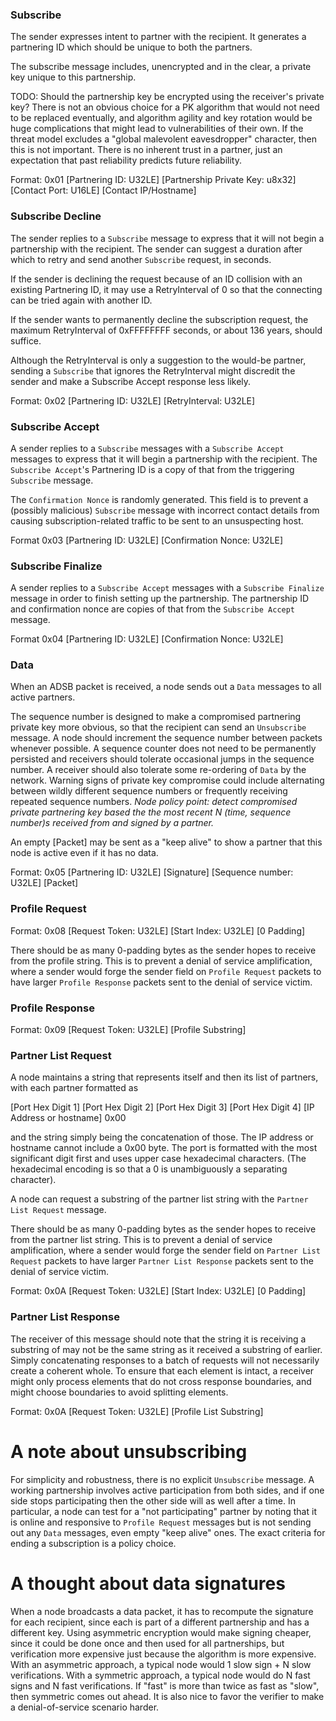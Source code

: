 ### Subscribe
The sender expresses intent to partner with the recipient. It generates a partnering ID which should be unique to both the partners.

The subscribe message includes, unencrypted and in the clear, a private key unique to this partnership.

TODO: Should the partnership key be encrypted using the receiver's private key? There is not an obvious choice for a PK algorithm that would not need to be replaced eventually, and algorithm agility and key rotation would be huge complications that might lead to vulnerabilities of their own. If the threat model excludes a "global malevolent eavesdropper" character, then this is not important. There is no inherent trust in a partner, just an expectation that past reliability predicts future reliability.



Format: 0x01 [Partnering ID: U32LE] [Partnership Private Key: u8x32] [Contact Port: U16LE] [Contact IP/Hostname]

### Subscribe Decline
The sender replies to a `Subscribe` message to express that it will not begin a partnership with the recipient. The sender can suggest a duration after which to retry and send another `Subscribe` request, in seconds. 

If the sender is declining the request because of an ID collision with an existing Partnering ID, it may use a RetryInterval of 0 so that the connecting can be tried again with another ID.

If the sender wants to permanently decline the subscription request, the maximum RetryInterval of 0xFFFFFFFF seconds, or about 136 years, should suffice.

Although the RetryInterval is only a suggestion to the would-be partner, sending a `Subscribe` that ignores the RetryInterval might discredit the sender and make a Subscribe Accept response less likely.

Format: 0x02 [Partnering ID: U32LE] [RetryInterval: U32LE]

### Subscribe Accept
A sender replies to a `Subscribe` messages with a `Subscribe Accept` messages to express that it will begin a partnership with the recipient. The `Subscribe Accept`'s Partnering ID is a copy of that from the triggering `Subscribe` message.

The `Confirmation Nonce` is randomly generated. This field is to prevent a (possibly malicious) `Subscribe` message with incorrect contact details from causing subscription-related traffic to be sent to an unsuspecting host.

Format 0x03 [Partnering ID: U32LE] [Confirmation Nonce: U32LE]

### Subscribe Finalize
A sender replies to a `Subscribe Accept` messages with a `Subscribe Finalize` message in order to finish setting up the partnership. The partnership ID and confirmation nonce are copies of that from the `Subscribe Accept` message.

Format 0x04 [Partnering ID: U32LE] [Confirmation Nonce: U32LE]

### Data
When an ADSB packet is received, a node sends out a `Data` messages to all active partners.

The sequence number is designed to make a compromised partnering private key more obvious, so that the recipient can send an `Unsubscribe` message. A node should increment the sequence number between packets whenever possible. A sequence counter does not need to be permanently persisted and receivers should tolerate occasional jumps in the sequence number. A receiver should also tolerate some re-ordering of `Data` by the network. Warning signs of private key compromise could include alternating between wildly different sequence numbers or frequently receiving repeated sequence numbers. *Node policy point: detect compromised private partnering key based the the most recent N (time, sequence number)s received from and signed by a partner.*

An empty [Packet] may be sent as a "keep alive" to show a partner that this node is active even if it has no data. 

Format: 0x05 [Partnering ID: U32LE] [Signature] [Sequence number: U32LE] [Packet]

### Profile Request
Format: 0x08 [Request Token: U32LE] [Start Index: U32LE] [0 Padding]

There should be as many 0-padding bytes as the sender hopes to receive from the profile string. This is to prevent a denial of service amplification, where a sender would forge the sender field on `Profile Request` packets to have larger `Profile Response` packets sent to the denial of service victim.

### Profile Response
Format: 0x09 [Request Token: U32LE] [Profile Substring]

### Partner List Request

A node maintains a string that represents itself and then its list of partners, with each partner formatted as 

[Port Hex Digit 1] [Port Hex Digit 2] [Port Hex Digit 3] [Port Hex Digit 4] [IP Address or hostname] 0x00

and the string simply being the concatenation of those. The IP address or hostname cannot include a 0x00 byte. The port is formatted with the most significant digit first and uses upper case hexadecimal characters. (The hexadecimal encoding is so that a 0 is unambiguously a separating character).

A node can request a substring of the partner list string with the `Partner List Request` message.

There should be as many 0-padding bytes as the sender hopes to receive from the partner list string. This is to prevent a denial of service amplification, where a sender would forge the sender field on `Partner List Request` packets to have larger `Partner List Response` packets sent to the denial of service victim.


Format: 0x0A [Request Token: U32LE] [Start Index: U32LE] [0 Padding]

### Partner List Response

The receiver of this message should note that the string it is receiving a substring of may not be the same string as it received a substring of earlier. Simply concatenating responses to a batch of requests will not necessarily create a coherent whole. To ensure that each element is intact, a receiver might only process elements that do not cross response boundaries, and might choose boundaries to avoid splitting elements.

Format: 0x0A [Request Token: U32LE] [Profile List Substring]

# A note about unsubscribing

For simplicity and robustness, there is no explicit `Unsubscribe` message. A working partnership involves active participation from both sides, and if one side stops participating then the other side will as well after a time. In particular, a node can test for a "not participating" partner by noting that it is online and responsive to `Profile Request` messages but is not sending out any `Data` messages, even empty "keep alive" ones. The exact criteria for ending a subscription is a policy choice.


# A thought about data signatures

When a node broadcasts a data packet, it has to recompute the signature for each recipient, since each is part of a different partnership and has a different key. Using asymmetric encryption would make signing cheaper, since it could be done once and then used for all partnerships, but verification more expensive just because the algorithm is more expensive. With an asymmetric approach, a typical node would 1 slow sign + N slow verifications. With a symmetric approach, a typical node would do N fast signs and N fast verifications. If "fast" is more than twice as fast as "slow", then symmetric comes out ahead. It is also nice to favor the verifier to make a denial-of-service scenario harder.

